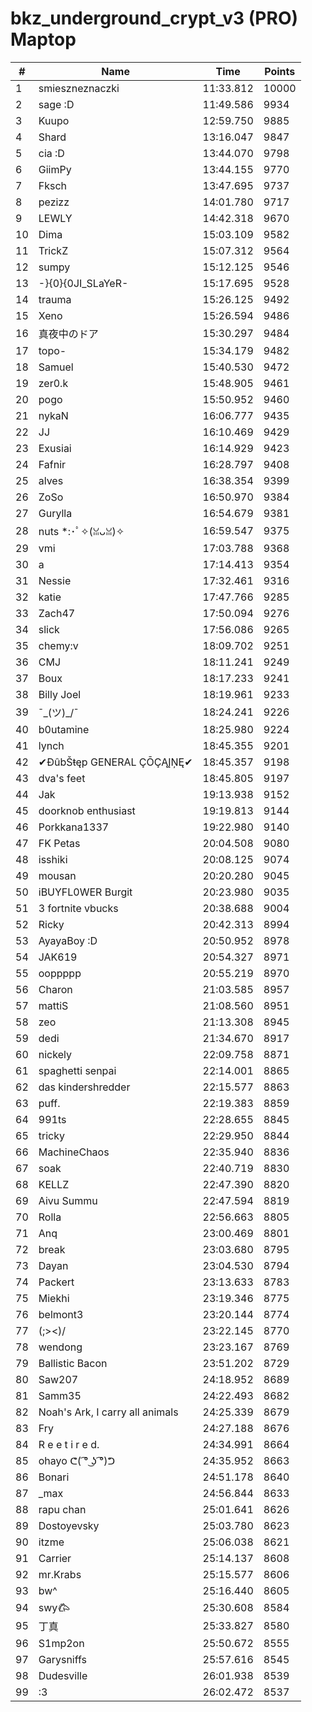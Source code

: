 # bkz_underground_crypt_v3 (PRO) Maptop

|  # | Name | Time | Points |
|-------------- | -------------- | -------------- | -------------- | 
| 1 | smieszneznaczki | 11:33.812 | 10000 | 
| 2 | sage :D | 11:49.586 | 9934 | 
| 3 | Kuupo | 12:59.750 | 9885 | 
| 4 | Shard | 13:16.047 | 9847 | 
| 5 | cia :D | 13:44.070 | 9798 | 
| 6 | GiimPy | 13:44.155 | 9770 | 
| 7 | Fksch | 13:47.695 | 9737 | 
| 8 | pezizz | 14:01.780 | 9717 | 
| 9 | LEWLY | 14:42.318 | 9670 | 
| 10 | Dima | 15:03.109 | 9582 | 
| 11 | TrickZ | 15:07.312 | 9564 | 
| 12 | sumpy | 15:12.125 | 9546 | 
| 13 | -}{0}{0JI_SLaYeR- | 15:17.695 | 9528 | 
| 14 | trauma | 15:26.125 | 9492 | 
| 15 | Xeno | 15:26.594 | 9486 | 
| 16 | 真夜中のドア | 15:30.297 | 9484 | 
| 17 | topo- | 15:34.179 | 9482 | 
| 18 | Samuel | 15:40.530 | 9472 | 
| 19 | zer0.k | 15:48.905 | 9461 | 
| 20 | pogo | 15:50.952 | 9460 | 
| 21 | nykaN | 16:06.777 | 9435 | 
| 22 | JJ | 16:10.469 | 9429 | 
| 23 | Exusiai | 16:14.929 | 9423 | 
| 24 | Fafnir | 16:28.797 | 9408 | 
| 25 | alves | 16:38.354 | 9399 | 
| 26 | ZoSo | 16:50.970 | 9384 | 
| 27 | Gurylla | 16:54.679 | 9381 | 
| 28 | nuts *:･ﾟ✧(ꈍᴗꈍ)✧ | 16:59.547 | 9375 | 
| 29 | vmi | 17:03.788 | 9368 | 
| 30 | a | 17:14.413 | 9354 | 
| 31 | Nessie | 17:32.461 | 9316 | 
| 32 | katie | 17:47.766 | 9285 | 
| 33 | Zach47 | 17:50.094 | 9276 | 
| 34 | slick | 17:56.086 | 9265 | 
| 35 | chemy:v | 18:09.702 | 9251 | 
| 36 | CMJ | 18:11.241 | 9249 | 
| 37 | Boux | 18:17.233 | 9241 | 
| 38 | Billy Joel | 18:19.961 | 9233 | 
| 39 | ¯\_(ツ)_/¯ | 18:24.241 | 9226 | 
| 40 | b0utamine | 18:25.980 | 9224 | 
| 41 | lynch | 18:45.355 | 9201 | 
| 42 | ✔ĐûbŠŧęp GENERAL ÇŌÇĄĮŅĘ✔ | 18:45.357 | 9198 | 
| 43 | dva's feet | 18:45.805 | 9197 | 
| 44 | Jak | 19:13.938 | 9152 | 
| 45 | doorknob enthusiast | 19:19.813 | 9144 | 
| 46 | Porkkana1337 | 19:22.980 | 9140 | 
| 47 | FK Petas | 20:04.508 | 9080 | 
| 48 | isshiki | 20:08.125 | 9074 | 
| 49 | mousan | 20:20.280 | 9045 | 
| 50 | iBUYFL0WER Burgit | 20:23.980 | 9035 | 
| 51 | 3 fortnite vbucks | 20:38.688 | 9004 | 
| 52 | Ricky | 20:42.313 | 8994 | 
| 53 | AyayaBoy :D | 20:50.952 | 8978 | 
| 54 | JAK619 | 20:54.327 | 8971 | 
| 55 | ooppppp | 20:55.219 | 8970 | 
| 56 | Charon | 21:03.585 | 8957 | 
| 57 | mattiS | 21:08.560 | 8951 | 
| 58 | zeo | 21:13.308 | 8945 | 
| 59 | dedi | 21:34.670 | 8917 | 
| 60 | nickely | 22:09.758 | 8871 | 
| 61 | spaghetti senpai | 22:14.001 | 8865 | 
| 62 | das kindershredder | 22:15.577 | 8863 | 
| 63 | puff. | 22:19.383 | 8859 | 
| 64 | 991ts | 22:28.655 | 8845 | 
| 65 | tricky | 22:29.950 | 8844 | 
| 66 | MachineChaos | 22:35.940 | 8836 | 
| 67 | soak | 22:40.719 | 8830 | 
| 68 | KELLZ | 22:47.390 | 8820 | 
| 69 | Aivu Summu | 22:47.594 | 8819 | 
| 70 | Rolla | 22:56.663 | 8805 | 
| 71 | Anq | 23:00.469 | 8801 | 
| 72 | break | 23:03.680 | 8795 | 
| 73 | Dayan | 23:04.530 | 8794 | 
| 74 | Packert | 23:13.633 | 8783 | 
| 75 | Miekhi | 23:19.346 | 8775 | 
| 76 | belmont3 | 23:20.144 | 8774 | 
| 77 | (;><)/ | 23:22.145 | 8770 | 
| 78 | wendong | 23:23.167 | 8769 | 
| 79 | Ballistic Bacon | 23:51.202 | 8729 | 
| 80 | Saw207 | 24:18.952 | 8689 | 
| 81 | Samm35 | 24:22.493 | 8682 | 
| 82 | Noah's Ark, I carry all animals | 24:25.339 | 8679 | 
| 83 | Fry | 24:27.188 | 8676 | 
| 84 | R e e t i r e d. | 24:34.991 | 8664 | 
| 85 | ohayo ᕦ( ͡° ͜ʖ ͡°)ᕤ | 24:35.952 | 8663 | 
| 86 | Bonari | 24:51.178 | 8640 | 
| 87 | _max | 24:56.844 | 8633 | 
| 88 | rapu chan | 25:01.641 | 8626 | 
| 89 | Dostoyevsky | 25:03.780 | 8623 | 
| 90 | itzme | 25:06.038 | 8621 | 
| 91 | Carrier | 25:14.137 | 8608 | 
| 92 | mr.Krabs | 25:15.577 | 8606 | 
| 93 | bw^ | 25:16.440 | 8605 | 
| 94 | swy𐂃 | 25:30.608 | 8584 | 
| 95 | 丁真 | 25:33.827 | 8580 | 
| 96 | S1mp2on | 25:50.672 | 8555 | 
| 97 | Garysniffs | 25:57.616 | 8545 | 
| 98 | Dudesville | 26:01.938 | 8539 | 
| 99 | :3 | 26:02.472 | 8537 | 


